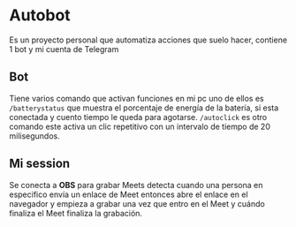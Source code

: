 # Autobot

Es un proyecto personal que automatiza acciones que suelo hacer, contiene 1 bot y mi cuenta de Telegram

## Bot
Tiene varios comando que activan funciones en mi pc uno de ellos es ``/batterystatus`` que muestra el porcentaje de energía de la batería, si esta conectada y cuento tiempo le queda para agotarse. ``/autoclick`` es otro comando este activa un clic repetitivo con un intervalo de tiempo de 20 milisegundos.

## Mi session
Se conecta a **OBS** para grabar Meets detecta cuando una persona en especifico envía un enlace de Meet entonces abre el enlace en el navegador y empieza a grabar una vez que entro en el Meet y cuándo finaliza el Meet finaliza la grabación.